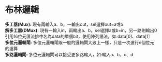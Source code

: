 # 布林邏輯

**多工器(Mux):** 現有兩輸入a、b，一輸出out，sel選擇out=a或b  
**解多工器(DMux):** 現有一輸入in，兩輸出a、b，sel選擇a或b=in，另一路則輸出0  
引用16位元匯流排中名為data的單個bit，使用陣列語法，如:data[0]、data[1]  
**多位元邏輯閘:** 多位元邏輯閘跟一般的邏輯閘大致上一樣，只是一次進行n個位元的運算  
**多路邏輯閘:** 多位元邏輯閘可以接受更多路輸入，如:輸入a、b、c、d
